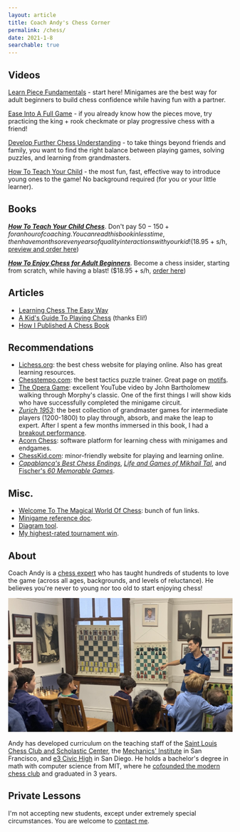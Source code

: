 ```yaml
---
layout: article
title: Coach Andy's Chess Corner
permalink: /chess/
date: 2021-1-8
searchable: true
---
```


## Videos

[Learn Piece Fundamentals](https://www.youtube.com/playlist?list=PLHXGGjSGT0pKHLbo07upLMdIlhv8Ac27m) - start here! Minigames are the best way for adult beginners to build chess confidence while having fun with a partner.

[Ease Into A Full Game](https://www.youtube.com/playlist?list=PLHXGGjSGT0pKxvLYk5HJQCP4NjAGFVL4j) - if you already know how the pieces move, try practicing the king + rook checkmate or play progressive chess with a friend!

[Develop Further Chess Understanding](https://www.youtube.com/playlist?list=PLHXGGjSGT0pKpOhH3CkTHFXkyCfq3ojlW) - to take things beyond friends and family, you want to find the right balance between playing games, solving puzzles, and learning from grandmasters.

[How To Teach Your Child](https://www.youtube.com/playlist?list=PLHXGGjSGT0pJamqiCFadG0j7rqARimv4o) - the most fun, fast, effective way to introduce young ones to the game! No background required (for you or your little learner).


## Books

***[How To Teach Your Child Chess](https://yourmovepublishing.com)***. Don't pay $50-150+ for an hour of coaching. You can read this book in less time, then have months or even years of quality interactions with your kid! ($18.95 + s/h, [preview and order here](https://yourmovepublishing.com))

***[How To Enjoy Chess for Adult Beginners](https://yourmovepublishing.com)***. Become a chess insider, starting from scratch, while having a blast! ($18.95 + s/h, [order here](https://yourmovepublishing.com))


## Articles

- [Learning Chess The Easy Way](/chess-the-easy-way)
- [A Kid's Guide To Playing Chess](https://www.playgroundequipment.com/a-kids-guide-to-playing-chess/) (thanks Eli!)
- [How I Published A Chess Book](/book-journey)


## Recommendations

- [Lichess.org](https://lichess.org/): the best chess website for playing online. Also has great learning resources.
- [Chesstempo.com](https://chesstempo.com/): the best tactics puzzle trainer. Great page on [motifs](https://chesstempo.com/tactical-motifs).
- [The Opera Game](https://www.youtube.com/watch?v=VYp0hLD3a74): excellent YouTube video by John Bartholomew walking through Morphy's classic. One of the first things I will show kids who have successfully completed the minigame circuit.
- [_Zurich 1953_](https://smile.amazon.com/Zurich-International-Chess-Tournament-Dover/dp/0486238008/): the best collection of grandmaster games for intermediate players (1200-1800) to play through, absorb, and make the leap to expert. After I spent a few months immersed in this book, I had a [breakout performance](http://www.uschess.org/msa/XtblMain.php?201304143242-14538125).
- [Acorn Chess](https://acornchess.com/): software platform for learning chess with minigames and endgames.
- [ChessKid.com](https://www.chesskid.com/): minor-friendly website for playing and learning online.
- [_Capablanca's Best Chess Endings_](https://smile.amazon.com/Capablancas-Best-Chess-Endings-Complete/dp/0486242498/), [_Life and Games of Mikhail Tal_](https://smile.amazon.com/Life-Games-Mikhail-Tal/dp/1857442024/), and [Fischer's _60 Memorable Games_](https://smile.amazon.com/My-Memorable-Games-Bobby-Fischer/dp/190638830X/).

## Misc.

- [Welcome To The Magical World Of Chess](https://docs.google.com/document/d/16KI3_InewwL1buMQ2OS4-JvS9ADO8GaVo1rhialNn44/edit): bunch of fun links.
- [Minigame reference doc](https://docs.google.com/document/d/1qT-mld9vyQHdu9UxafQy8i8td9BzLBKg5ryvLRCPAvs/edit#bookmark=id.yxfh71qf0jvp).
- [Diagram tool](/chessboard).
- [My highest-rated tournament win](/img/press/nwc-2014.pdf).


## About

Coach Andy is a [chess expert](https://en.wikipedia.org/wiki/Chess_title#Expert) who has taught hundreds of students to love the game (across all ages, backgrounds, and levels of reluctance). He believes you're never to young nor too old to start enjoying chess!

![](/img/teaching-chess.png#L)

Andy has developed curriculum on the teaching staff of the [Saint Louis Chess Club and Scholastic Center](https://saintlouischessclub.org/), the [Mechanics' Institute](https://www.milibrary.org/chess) in San Francisco, and [e3 Civic High](https://www.e3civichigh.com/) in San Diego. He holds a bachelor's degree in math with computer science from MIT, where he [cofounded the modern chess club](http://chess.mit.edu/team) and graduated in 3 years.


## Private Lessons

I'm not accepting new students, except under extremely special circumstances. You are welcome to [contact me](/contact).
